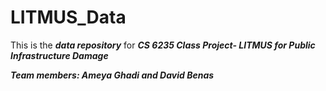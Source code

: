 # LITMUS_Data

This is the ***data repository*** for ***CS 6235 Class Project- LITMUS for Public Infrastructure Damage***

***Team members: Ameya Ghadi and David Benas***
